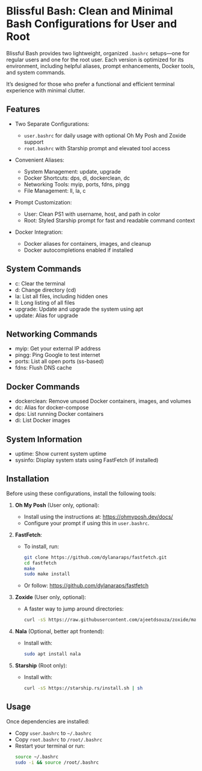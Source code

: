 # Blissful Bash: Clean and Minimal Bash Configurations for User and Root

Blissful Bash provides two lightweight, organized `.bashrc` setups—one for regular users and one for the root user. Each version is optimized for its environment, including helpful aliases, prompt enhancements, Docker tools, and system commands.

It’s designed for those who prefer a functional and efficient terminal experience with minimal clutter.

Features
--------
- Two Separate Configurations:
  - `user.bashrc` for daily usage with optional Oh My Posh and Zoxide support
  - `root.bashrc` with Starship prompt and elevated tool access

- Convenient Aliases:
  - System Management: update, upgrade
  - Docker Shortcuts: dps, di, dockerclean, dc
  - Networking Tools: myip, ports, fdns, pingg
  - File Management: ll, la, c

- Prompt Customization:
  - User: Clean PS1 with username, host, and path in color
  - Root: Styled Starship prompt for fast and readable command context

- Docker Integration:
  - Docker aliases for containers, images, and cleanup
  - Docker autocompletions enabled if installed

System Commands
---------------
- c: Clear the terminal
- d: Change directory (cd)
- la: List all files, including hidden ones
- ll: Long listing of all files
- upgrade: Update and upgrade the system using apt
- update: Alias for upgrade

Networking Commands
-------------------
- myip: Get your external IP address
- pingg: Ping Google to test internet
- ports: List all open ports (ss-based)
- fdns: Flush DNS cache

Docker Commands
---------------
- dockerclean: Remove unused Docker containers, images, and volumes
- dc: Alias for docker-compose
- dps: List running Docker containers
- di: List Docker images

System Information
------------------
- uptime: Show current system uptime
- sysinfo: Display system stats using FastFetch (if installed)

Installation
------------
Before using these configurations, install the following tools:

1. **Oh My Posh** (User only, optional):
   - Install using the instructions at: https://ohmyposh.dev/docs/
   - Configure your prompt if using this in `user.bashrc`.

2. **FastFetch**:
   - To install, run:
     ```bash
     git clone https://github.com/dylanaraps/fastfetch.git
     cd fastfetch
     make
     sudo make install
     ```
   - Or follow: https://github.com/dylanaraps/fastfetch

3. **Zoxide** (User only, optional):
   - A faster way to jump around directories:
     ```bash
     curl -sS https://raw.githubusercontent.com/ajeetdsouza/zoxide/main/install.sh | bash
     ```

4. **Nala** (Optional, better apt frontend):
   - Install with:
     ```bash
     sudo apt install nala
     ```

5. **Starship** (Root only):
   - Install with:
     ```bash
     curl -sS https://starship.rs/install.sh | sh
     ```

Usage
-----
Once dependencies are installed:

- Copy `user.bashrc` to `~/.bashrc`
- Copy `root.bashrc` to `/root/.bashrc`
- Restart your terminal or run:
  ```bash
  source ~/.bashrc
  sudo -i && source /root/.bashrc
